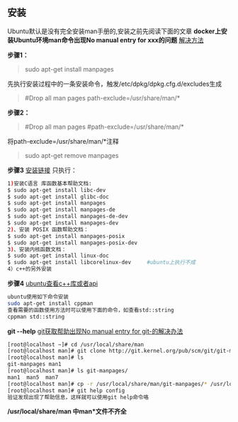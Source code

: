 ## 安装
Ubuntu默认是没有完全安装man手册的,安装之前先阅读下面的文章
**docker上安装Ubuntu环境man命令出现No manual entry for xxx的问题**
[解决方法](https://blog.csdn.net/lsp_123456/article/details/85932172?ops_request_misc=%257B%2522request%255Fid%2522%253A%2522165772450716782350855178%2522%252C%2522scm%2522%253A%252220140713.130102334..%2522%257D&request_id=165772450716782350855178&biz_id=0&utm_medium=distribute.pc_search_result.none-task-blog-2~all~sobaiduend~default-1-85932172-null-null.142^v32^experiment_2_v1,185^v2^control&utm_term=No%20manual%20entry%20for%20open%20See%20man%207%20undocumented%20for%20help%20when%20manual%20pages%20are%20not%20available.&spm=1018.2226.3001.4187)

**步骤1：**
> sudo apt-get install manpages

先执行安装过程中的一条安装命令，触发/etc/dpkg/dpkg.cfg.d/excludes生成
> #Drop all man pages
path-exclude=/usr/share/man/*

**步骤2：**
> #Drop all man pages
> #path-exclude=/usr/share/man/*

将path-exclude=/usr/share/man/*注释

> sudo apt-get remove manpages

**步骤3**
[安装链接](https://blog.csdn.net/aiwangtingyun/article/details/79273802?spm=1001.2101.3001.6650.1&utm_medium=distribute.pc_relevant.none-task-blog-2%7Edefault%7ECTRLIST%7Edefault-1-79273802-blog-121116023.pc_relevant_aa&depth_1-utm_source=distribute.pc_relevant.none-task-blog-2%7Edefault%7ECTRLIST%7Edefault-1-79273802-blog-121116023.pc_relevant_aa&utm_relevant_index=1)
只执行：
```bash
1)安装C语言 库函数基本帮助文档:
$ sudo apt-get install libc-dev
$ sudo apt-get install glibc-doc
$ sudo apt-get install manpages
$ sudo apt-get install manpages-de
$ sudo apt-get install manpages-de-dev
$ sudo apt-get install manpages-dev
2)、安装 POSIX 函数帮助文档：
$ sudo apt-get install manpages-posix
$ sudo apt-get install manpages-posix-dev
3)、安装内核函数文档：
$ sudo apt-get install linux-doc
$ sudo apt-get install libcorelinux-dev     #ubuntu上执行不成
4）c++的另外安装
```
**步骤4**
[ubuntu查看c++库或者api](https://blog.csdn.net/caoxiong_tju/article/details/88562707?ops_request_misc=%257B%2522request%255Fid%2522%253A%2522165776370216782350811797%2522%252C%2522scm%2522%253A%252220140713.130102334..%2522%257D&request_id=165776370216782350811797&biz_id=0&utm_medium=distribute.pc_search_result.none-task-blog-2~all~baidu_landing_v2~default-1-88562707-null-null.142^v32^experiment_2_v1,185^v2^control&utm_term=ubuntu%E6%9F%A5%E7%9C%8Bc%2B%2B%E7%89%88%E6%9C%AC&spm=1018.2226.3001.4187)

```bash
ubuntu使用如下命令安装
sudo apt-get install cppman
查看需要的函数使用方法时可以使用下面的命令，如查看std::string
cppman std::string
```
**git --help**
[git获取帮助出现No manual entry for git-的解决办法](https://www.codenong.com/js4523b584af44/)
```bash
[root@localhost ~]# cd /usr/local/share/man  
[root@localhost man]# git clone http://git.kernel.org/pub/scm/git/git-manpages.git
[root@localhost man]# ls
git-manpages man1       
[root@localhost man]# ls git-manpages/  
man1  man5  man7
[root@localhost man]# cp -r /usr/local/share/man/git-manpages/* /usr/local/share/man/  
[root@localhost man]# git help config
验证发现出现了帮助信息，这样就可以使用git help命令咯
```

**/usr/local/share/man 中man*文件不齐全**

